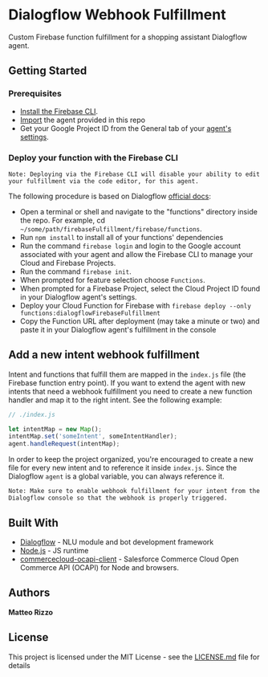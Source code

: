# Dialogflow Webhook Fulfillment 

Custom Firebase function fulfillment for a shopping assistant Dialogflow agent.

## Getting Started

### Prerequisites

* [Install the Firebase CLI](https://firebase.google.com/docs/cli/#setup).
* [Import](https://dialogflow.com/docs/agents#export_and_import) the agent provided in this repo
* Get your Google Project ID from the General tab of your [agent's settings](https://dialogflow.com/docs/agents#settings).

### Deploy your function with the Firebase CLI

```
Note: Deploying via the Firebase CLI will disable your ability to edit your fulfillment via the code editor, for this agent.
```

The following procedure is based on Dialogflow [official docs](https://dialogflow.com/docs/how-tos/getting-started-fulfillment): 

* Open a terminal or shell and navigate to the "functions" directory inside the repo. For example, cd `~/some/path/firebaseFulfillment/firebase/functions`.
* Run `npm install` to install all of your functions' dependencies
* Run the command `firebase login` and login to the Google account associated with your agent and allow the Firebase CLI to manage your Cloud and Firebase Projects.
* Run the command `firebase init`. 
* When prompted for feature selection choose `Functions`. 
* When prompted for a Firebase Project, select the Cloud Project ID found in your Dialogflow agent's settings.
* Deploy your Cloud Function for Firebase with `firebase deploy --only functions:dialogflowFirebaseFulfillment`
* Copy the Function URL after deployment (may take a minute or two) and paste it in your Dialogflow agent's fulfillment in the console

## Add a new intent webhook fulfillment

Intent and functions that fulfill them are mapped in the `index.js` file (the Firebase function entry point). If you want to extend the agent with new intents that need a webhook fulfillment you need to create a new function handler and map it to the right intent. See the following example:

```js
// ./index.js

let intentMap = new Map();
intentMap.set('someIntent', someIntentHandler);
agent.handleRequest(intentMap);
```

In order to keep the project organized, you're encouraged to create a new file for every new intent and to reference it inside `index.js`. Since the Dialogflow `agent` is a global variable, you can always reference it.


```
Note: Make sure to enable webhook fulfillment for your intent from the Dialogflow console so that the webhook is properly triggered.
```

## Built With

* [Dialogflow](https://dialogflow.com/) - NLU module and bot development framework
* [Node.js](https://nodejs.org/it/) - JS runtime
* [commercecloud-ocapi-client](https://github.com/mobify/commercecloud-ocapi-client) - Salesforce Commerce Cloud Open Commerce API (OCAPI) for Node and browsers.

## Authors

**Matteo Rizzo**

## License

This project is licensed under the MIT License - see the [LICENSE.md](LICENSE.md) file for details